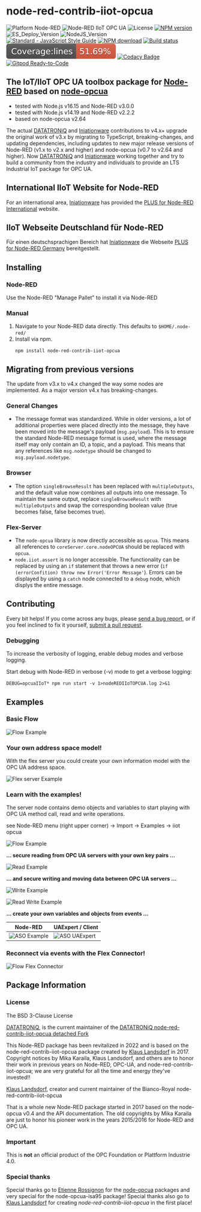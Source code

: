 
# node-red-contrib-iiot-opcua 

![Platform Node-RED](https://img.shields.io/badge/Platform-Node--RED-red.png)
![Node-RED IIoT OPC UA](https://img.shields.io/badge/Node--RED-IIoT_OPC_UA-blue.png)
![License](https://img.shields.io/badge/License-BSD--3-orange.png)
[![NPM version](https://badge.fury.io/js/node-red-contrib-iiot-opcua.png)](https://www.npmjs.com/package/node-red-contrib-iiot-opcua)
![ES_Deploy_Version](https://img.shields.io/badge/TypeScript-4.6.4-yellow.png)
![NodeJS_Version](https://img.shields.io/badge/NodeJS-14.19.1-green.png)
[![Standard - JavaScript Style Guide](https://img.shields.io/badge/code%20style-standard-brightgreen.svg)](http://standardjs.com/)
[![NPM download](https://img.shields.io/npm/dm/node-red-contrib-iiot-opcua.svg)](https://www.npmtrends.com/node-red-contrib-iiot-opcua)
[![Build status](https://github.com/BiancoRoyal/node-red-contrib-iiot-opcua/actions/workflows/build.yml/badge.svg)](https://github.com/BiancoRoyal/node-red-contrib-iiot-opcua/actions/workflows/build.yml)
[![Test Coverage](badges/badge-lines.svg)](https://github.com/BiancoRoyal/node-red-contrib-iiot-opcua/actions/workflows/summary.yml)
[![Codacy Badge](https://app.codacy.com/project/badge/Grade/9a7257e1cd3c4b8ca4a3f8b30c00a78a)](https://www.codacy.com/gh/BiancoRoyal/node-red-contrib-iiot-opcua/dashboard?utm_source=github.com&amp;utm_medium=referral&amp;utm_content=BiancoRoyal/node-red-contrib-iiot-opcua&amp;utm_campaign=Badge_Grade)
[![Gitpod Ready-to-Code](https://img.shields.io/badge/Gitpod-ready--to--code-blue?logo=gitpod)](https://gitpod.io/#https://github.com/BiancoRoyal/node-red-contrib-iiot-opcua)

## The IoT/IIoT OPC UA toolbox package for [Node-RED][3] based on [node-opcua][4]

* tested with Node.js v16.15 and Node-RED v3.0.0
* tested with Node.js v14.19 and Node-RED v2.2.2
* based on node-opcua v2.64

The actual [DATATRONiQ][5] and [Iniationware][6] contributions to v4.x+ upgrade the original work of v3.x by migrating to TypeScript, breaking-changes,
and updating dependencies, including updates to new major release versions of Node-RED (v1.x to v2.x and higher) and node-opcua (v0.7 to v2.64 and higher).
Now [DATATRONiQ][5] and [Iniationware][6] working together and try to build a community from the industry and individuals to provide an LTS Industrial IoT package for OPC UA.

## International IIoT Website for Node-RED

For an international area, [Iniationware][6] has provided the [PLUS for Node-RED International][8] website.

## IIoT Webseite Deutschland für Node-RED

Für einen deutschsprachigen Bereich hat [Iniationware][6] die Webseite [PLUS for Node-RED Germany][7] bereitgestellt.

## Installing

### Node-RED
   Use the Node-RED "Manage Pallet" to install it via Node-RED

### Manual

1. Navigate to your Node-RED data directly. This defaults to `$HOME/.node-red/`
2. Install via npm.
   ```shell
   npm install node-red-contrib-iiot-opcua
   ```

## Migrating from previous versions

The update from v3.x to v4.x changed the way some nodes are implemented.
As a major version v4.x has breaking-changes. 

### General Changes

- The message format was standardized. While in older versions, a lot of additional properties were placed directly into the message,
they have been moved into the message's payload (`msg.payload`). This is to ensure the standard Node-RED message format is used, where the message
itself may only contain an ID, a topic, and a payload. This means that any references like `msg.nodetype` should be changed to `msg.payload.nodetype`.

### Browser

- The option `singleBrowseResult` has been replaced with `multipleOutputs`, and the default value now combines all outputs into one message. To maintain the same output, replace `singleBrowseResult` with `multipleOutputs` and swap the corresponding boolean value (true becomes false, false becomes true).

### Flex-Server

- The `node-opcua` library is now directly accessible as `opcua`. This means all references to `coreServer.core.nodeOPCUA` should be replaced with `opcua`.
- `node.iiot.assert` is no longer accessible. The functionality can be replaced by using an `if` statement that throws a new error (`if (errorConfition) throw new Error('Error Message'`). Errors can be displayed by using a `catch` node connected to a `debug` node, which displys the entire message.



## Contributing

Every bit helps! If you come across any bugs, 
please [send a bug report](https://github.com/BiancoRoyal/node-red-contrib-iiot-opcua/issues/new?type=bug), 
or if you feel inclined to fix it yourself, [submit a pull request](https://github.com/BiancoRoyal/node-red-contrib-iiot-opcua/compare).

### Debugging

To increase the verbosity of logging, enable debug modes and verbose logging.

Start debug with Node-RED in verbose (-v) mode to get a verbose logging:

    DEBUG=opcuaIIoT* npm run start -v 1>nodeREDIIoTOPCUA.log 2>&1



## Examples

### Basic Flow

![Flow Example](images/wiki/browser-listener-flow3-active.png)

### Your own address space model!

With the flex server you could create your own information model with the OPC UA address space.

![Flex server Example](images/wiki/flexServerAddressSapceExamplev3.png)

### Learn with the examples!

The server node contains demo objects and variables
to start playing with OPC UA method call, read and write operations.

see Node-RED menu (right upper corner) -> Import -> Examples -> iiot opcua

![Flow Example](images/wiki/method-call3-active.png)

**... secure reading from OPC UA servers with your own key pairs ...**

![Read Example](images/wiki/read-history3-active.png)

**... and secure writing and moving data between OPC UA servers ...**

![Write Example](images/wiki/write-flow3-active.png)

![Read Write Example](images/wiki/write-read-flow3.png)

**... create your own variables and objects from events ...**

| Node-RED                                         | UAExpert / Client                                         |
|--------------------------------------------------|-----------------------------------------------------------|
| ![ASO Example](images/wiki/server-aso-flow3.png) | ![ASO UAExpert](images/wiki/ASOTestVariablesUAExpert.png) |

### Reconnect via events with the Flex Connector!

![Flow Flex Connector](images/wiki/flex-connector-flow31.png)

## Package Information

### License

The BSD 3-Clause License

[DATATRONiQ][5], is the current maintainer 
of the [DATATRONiQ node-red-contrib-iiot-opcua detached Fork](https://github.com/DATATRONiQ/node-red-contrib-iiot-opcua)

This Node-RED package has been revitalized in 2022 and is based on the node-red-contrib-iiot-opcua package created by [Klaus Landsdorf][1] in 2017.
Copyright notices by Mika Karaila, Klaus Landsdorf, and others are to honor their work in previous years on Node-RED, 
OPC-UA, and node-red-contrib-iiot-opcua; we are very grateful for all the time and energy they've invested!!

[Klaus Landsdorf][1], creator and current maintainer of the Bianco-Royal node-red-contrib-iiot-opcua

That is a whole new Node-RED package started in 2017 based on the node-opcua v0.4 and the API documentation.
The old copyrights by Mika Karaila are just to honor his pioneer work in the years 2015/2016 for Node-RED and OPC UA.

### Important

This is **not** an official product of the OPC Foundation or Plattform Industrie 4.0.

### Special thanks

Special thanks go to [Etienne Rossignon][2] for the [node-opcua][4] packages and very special for the node-opcua-isa95 package!
Special thanks also go to [Klaus Landsdorf][1] for creating _node-red-contrib-iiot-opcua_ in the first place!

[1]:https://github.com/biancode
[2]:https://github.com/erossignon
[3]:https://github.com/node-red/node-red
[4]:https://github.com/node-opcua/node-opcua
[5]:https://github.com/DATATRONiQ
[6]:https://github.com/Iniationware
[7]:https://www.noderedplus.de/de/
[8]:https://www.noderedplus.de/

